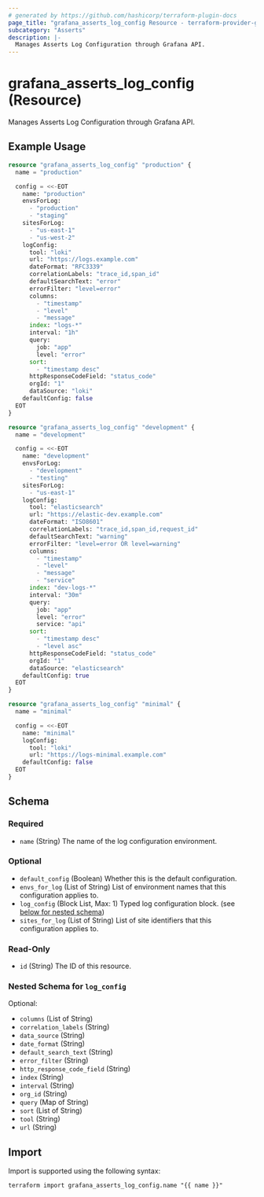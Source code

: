 ```yaml
---
# generated by https://github.com/hashicorp/terraform-plugin-docs
page_title: "grafana_asserts_log_config Resource - terraform-provider-grafana"
subcategory: "Asserts"
description: |-
  Manages Asserts Log Configuration through Grafana API.
---
```


# grafana_asserts_log_config (Resource)

Manages Asserts Log Configuration through Grafana API.

## Example Usage

```terraform
resource "grafana_asserts_log_config" "production" {
  name = "production"

  config = <<-EOT
    name: "production"
    envsForLog:
      - "production"
      - "staging"
    sitesForLog:
      - "us-east-1"
      - "us-west-2"
    logConfig:
      tool: "loki"
      url: "https://logs.example.com"
      dateFormat: "RFC3339"
      correlationLabels: "trace_id,span_id"
      defaultSearchText: "error"
      errorFilter: "level=error"
      columns:
        - "timestamp"
        - "level"
        - "message"
      index: "logs-*"
      interval: "1h"
      query:
        job: "app"
        level: "error"
      sort:
        - "timestamp desc"
      httpResponseCodeField: "status_code"
      orgId: "1"
      dataSource: "loki"
    defaultConfig: false
  EOT
}

resource "grafana_asserts_log_config" "development" {
  name = "development"

  config = <<-EOT
    name: "development"
    envsForLog:
      - "development"
      - "testing"
    sitesForLog:
      - "us-east-1"
    logConfig:
      tool: "elasticsearch"
      url: "https://elastic-dev.example.com"
      dateFormat: "ISO8601"
      correlationLabels: "trace_id,span_id,request_id"
      defaultSearchText: "warning"
      errorFilter: "level=error OR level=warning"
      columns:
        - "timestamp"
        - "level"
        - "message"
        - "service"
      index: "dev-logs-*"
      interval: "30m"
      query:
        job: "app"
        level: "error"
        service: "api"
      sort:
        - "timestamp desc"
        - "level asc"
      httpResponseCodeField: "status_code"
      orgId: "1"
      dataSource: "elasticsearch"
    defaultConfig: true
  EOT
}

resource "grafana_asserts_log_config" "minimal" {
  name = "minimal"

  config = <<-EOT
    name: "minimal"
    logConfig:
      tool: "loki"
      url: "https://logs-minimal.example.com"
    defaultConfig: false
  EOT
}
```

<!-- schema generated by tfplugindocs -->
## Schema

### Required

- `name` (String) The name of the log configuration environment.

### Optional

- `default_config` (Boolean) Whether this is the default configuration.
- `envs_for_log` (List of String) List of environment names that this configuration applies to.
- `log_config` (Block List, Max: 1) Typed log configuration block. (see [below for nested schema](#nestedblock--log_config))
- `sites_for_log` (List of String) List of site identifiers that this configuration applies to.

### Read-Only

- `id` (String) The ID of this resource.

<a id="nestedblock--log_config"></a>
### Nested Schema for `log_config`

Optional:

- `columns` (List of String)
- `correlation_labels` (String)
- `data_source` (String)
- `date_format` (String)
- `default_search_text` (String)
- `error_filter` (String)
- `http_response_code_field` (String)
- `index` (String)
- `interval` (String)
- `org_id` (String)
- `query` (Map of String)
- `sort` (List of String)
- `tool` (String)
- `url` (String)

## Import

Import is supported using the following syntax:

```shell
terraform import grafana_asserts_log_config.name "{{ name }}"
```
